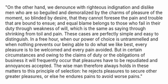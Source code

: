 "On the other hand, we denounce with righteous indignation and dislike men who are so beguiled and 
demoralized by the charms of pleasure of the moment, so blinded by desire, that they cannot foresee 
the pain and trouble that are bound to ensue; and equal blame belongs to those who fail in their duty 
through weakness of will, which is the same as saying through shrinking from toil and pain. These cases 
are perfectly simple and easy to distinguish. In a free hour, when our power of choice is untrammelled 
and when nothing prevents our being able to do what we like best, every pleasure is to be welcomed and 
every pain avoided. But in certain circumstances and owing to the claims of duty or the obligations 
of business it will frequently occur that pleasures have to be repudiated and annoyances accepted. The wise 
man therefore always holds in these matters to this principle of selection: he rejects pleasures to 
secure other greater pleasures, or else he endures pains to avoid worse pains."